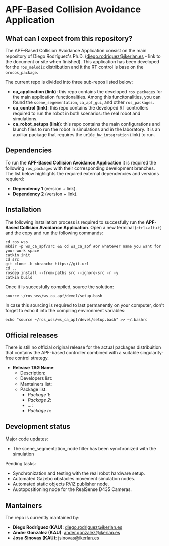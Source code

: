 # APF-Based Collision Avoidance Application

## What can I expect from this repository?
The APF-Based Collision Avoidance Application consist on the main repository of Diego Rodríguez's Ph.D. (diego.rodriguez@ikerlan.es - link to the document or site when finished). This application has been developed for the `ros_melodic` distribution and it the RT control is base on the `orocos_package`.

The current repo is divided into three sub-repos listed below:
* **ca_application (link)**: this repo contains the developed `ros_packages` for the main application functionalities. Among this funcitonalities, you can found the `scene_segementation`, `ca_apf_gui`, and other `ros_packages`.
* **ca_control (link)**: this repo contains the developed RT controllers required to run the robot in both scenarios: the real robot and simulations.
* **ca_robot_setups (link)**: this repo contains the main configurations and launch files to run the robot in simulations and in the laboratory. It is an auxiliar package that requires the `ur10e_hw_integration` (link) to run.

## Dependencies
To run the **APF-Based Collision Avoidance Application** it is required the following `ros_packages` with their corresponding development branches. The list below highlights the required external dependencies and versions requierd:
* **Dependency 1** (version + link).
* **Dependency 2** (version + link).

## Installation
The following installation process is required to succesfully run the **APF-Based Collision Avoidance Application**. Open a new terminal (`ctrl`+`alt`+`t`) and the copy and run the following commands:
```
cd ros_wss
mkdir -p ws_ca_apf/src && cd ws_ca_apf #or whatever name you want for your work space
catkin init
cd src
git clone -b <branch> https://git.url
cd ..
rosdep install --from-paths src --ignore-src -r -y
catkin build
```

Once it is succesfully compiled, source the solution:
```
source ~/ros_wss/ws_ca_apf/devel/setup.bash
```

In case this sourcing is required to last permanently on your computer, don't forget to echo it into the compiling environment variables:
```
echo "source ~/ros_wss/ws_ca_apf/devel/setup.bash" >> ~/.bashrc
```

## Official releases
There is still no official original release for the actual packages distribuition that contains the APF-based controller combined with a suitable singularity-free control strategy.
* **Release TAG Name**: 
  * Description: 
  * Developers list:
  * Mantainers list:
  * Package list:
    * *Package 1*: 
    * *Package 2*:
    * *...*:
    * *Package n*:



## Development status
Major code updates:
* The scene_segmentation_node filter has been synchronized with the simulation

Pending tasks:
* Synchronization and testing with the real robot hardware setup.
* Automated Gazebo obstacles movement simulation nodes.
* Automated static objects RViZ publisher node.
* Auotopositioning node for the RealSense D435 Cameras.


## Mantainers
The repo is currently mantained by:
* **Diego Rodríguez (KAU)**: diego.rodriguez@ikerlan.es
* **Ander González (KAU)**: ander.gonzalez@ikerlan.es
* **Josu Sinovas (KAU)**: jsinovas@ikerlan.es
